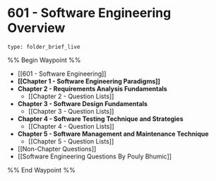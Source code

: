 # 601 - Software Engineering Overview
 
```ccard
type: folder_brief_live
```
 

%% Begin Waypoint %%
- [[601 - Software Engineering]]
- **[[Chapter 1 - Software Engineering Paradigms]]**
- **Chapter 2 - Requirements Analysis Fundamentals**
	- [[Chapter 2 - Question Lists]]
- **Chapter 3 - Software Design Fundamentals**
	- [[Chapter 3 - Question Lists]]
- **Chapter 4 - Software Testing Technique and Strategies**
	- [[Chapter 4 - Question Lists]]
- **Chapter 5 - Software Management and Maintenance Technique**
	- [[Chapter 5 - Question Lists]]
- [[Non-Chapter  Questions]]
- [[Software Engineering Questions By Pouly Bhumic]]

%% End Waypoint %%


